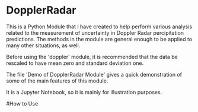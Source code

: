 # DopplerRadar
This is a Python Module that I have created to help perform various analysis related to the measurement of uncertainty in Doppler Radar percipitation predictions. The methods in the module are general enough to be applied to many other situations, as well. 

Before using the 'doppler' module, it is recommended that the data be rescaled to have mean zero and standard deviation one. 


The file 'Demo of DopplerRadar Module' gives a quick demonstration of some of the main features of this module. 

It is a Jupyter Notebook, so it is mainly for illustration purposes. 

#How to Use
